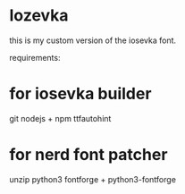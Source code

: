 # Iozevka

this is my custom version of the iosevka font.

requirements:
# for iosevka builder
git
nodejs + npm
ttfautohint
# for nerd font patcher
unzip
python3
fontforge + python3-fontforge
